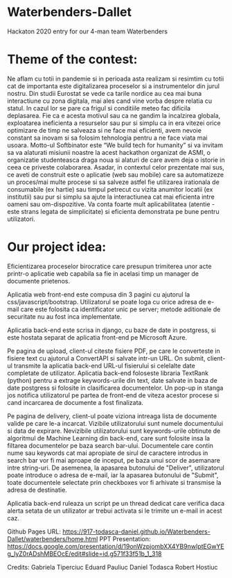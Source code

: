 # Waterbenders-Dallet
Hackaton 2020 entry for our 4-man team Waterbenders



# Theme of the contest:
Ne aflam cu totii in pandemie si in perioada asta realizam si resimtim cu totii cat de importanta este digitalizarea proceselor si a instrumentelor din jurul nostru. Din studii Eurostat se vede ca tarile nordice au cea mai buna interactiune cu zona digitala, mai ales cand vine vorba despre relatia cu statul. In cazul lor se pare ca frigul si conditiile meteo fac dificila deplasarea. Fie ca e acesta motivul sau ca ne gandim la incalzirea globala, exploatarea ineficienta a resurselor sau pur si simplu ca in era vitezei orice optimizare de timp ne salveaza si ne face mai eficienti, avem nevoie constant sa inovam si sa folosim tehnologia pentru a ne face viata mai usoara. Motto-ul Softbinator este “We build tech for humanity” si va invitam sa va alaturati misiunii noastre la  acest hackathon organizat de ASMI, o organizatie studenteasca draga noua si alaturi de care avem deja o istorie in ceea ce priveste colaborarea. Asadar, in contextul celor prezentate mai sus, ce aveti de construit este o aplicatie (web sau mobile) care sa automatizeze un proces/mai multe procese si sa salveze astfel fie utilizarea irationala de consumabile (ex hartie) sau timpul petrecut cu vizita anumitor locatii (ex institutii) sau pur si simplu sa ajute la interactiunea cat mai eficienta intre oameni sau om-dispozitive. Va conta foarte mult aplicabilitatea (atentie - este strans legata de simplicitate) si eficienta demonstrata pe bune pentru utilizatori.

# Our project idea:
Eficientizarea proceselor birocratice care presupun trimiterea unor acte printr-o aplicatie web capabila sa fie in acelasi timp un manager de documente prietenos.

Aplicatia web front-end este compusa din 3 pagini cu ajutorul la css/javascript/bootstrap. Utilizatorul se poate loga cu orice adresa de e-mail care este folosita ca identificator unic pe server; metode aditionale de securitate nu au fost inca implementate.

Aplicatia back-end este scrisa in django, cu baze de date in postgress, si este hostata separat de aplicatia front-end pe Microsoft Azure.

Pe pagina de upload, client-ul citeste fisiere PDF, pe care le converteste in fisiere text cu ajutorul a ConvertAPI si salvate intr-un URL. On submit, client-ul transmite la aplicatia back-end URL-ul fisierului si celelalte date completate de utilizator. Aplicatia back-end foloseste libraria TextRank (python) pentru a extrage keywords-urile din text, date salvate in baza de date postgress si folosite in clasificarea documentelor. Un pop-up in stanga jos notifica utilizatorul pe partea de front-end de viteza acestor procese si cand incarcarea de documente a fost finalizata.

Pe pagina de delivery, client-ul poate viziona intreaga lista de documente valide pe care le-a incarcat. Vizibile utilizatorului sunt numele documentului si data de expirare. Nevizibile utilizatorului sunt keywords-urile obtinute de algoritmul de Machine Learning din back-end, care sunt folosite insa la filtarea documentelor pe baza search bar-ului. Documentele care contin nume sau keywords cat mai apropiate de sirul de caractere introdus in search bar vor fi mai aproape de inceput, pe baza unui scor de asemanare intre string-uri. De asemenea, la apasarea butonului de "Deliver", utilizatorul poate introduce o adresa de e-mail, iar la apasarea butonului de "Submit", toate documentele selectate prin checkboxes vor fi arhivate si transmise la adresa de destinatie.

Aplicatia back-end ruleaza un script pe un thread dedicat care verifica daca alerta setata de un utilizator ar trebui activata si le trimite un e-mail in acest caz.

Github Pages URL: https://917-todasca-daniel.github.io/Waterbenders-Dallet/waterbenders/home.html
PPT Presentation: https://docs.google.com/presentation/d/19onWzpjombXX4YB9nwIptEGwYEg_lyZ0rADshMBEOcE/edit#slide=id.g571f33f51b_1_318


Credits:
Gabriela Tiperciuc
Eduard Pauliuc
Daniel Todasca
Robert Hostiuc
